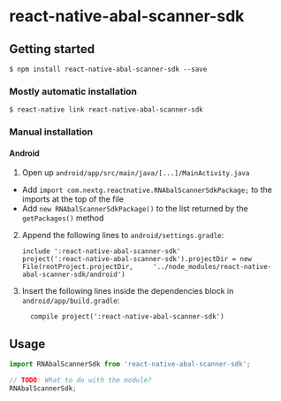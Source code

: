 
# react-native-abal-scanner-sdk

## Getting started

`$ npm install react-native-abal-scanner-sdk --save`

### Mostly automatic installation

`$ react-native link react-native-abal-scanner-sdk`

### Manual installation


#### Android

1. Open up `android/app/src/main/java/[...]/MainActivity.java`
  - Add `import com.nextg.reactnative.RNAbalScannerSdkPackage;` to the imports at the top of the file
  - Add `new RNAbalScannerSdkPackage()` to the list returned by the `getPackages()` method
2. Append the following lines to `android/settings.gradle`:
  	```
  	include ':react-native-abal-scanner-sdk'
  	project(':react-native-abal-scanner-sdk').projectDir = new File(rootProject.projectDir, 	'../node_modules/react-native-abal-scanner-sdk/android')
  	```
3. Insert the following lines inside the dependencies block in `android/app/build.gradle`:
  	```
      compile project(':react-native-abal-scanner-sdk')
  	```


## Usage
```javascript
import RNAbalScannerSdk from 'react-native-abal-scanner-sdk';

// TODO: What to do with the module?
RNAbalScannerSdk;
```
  